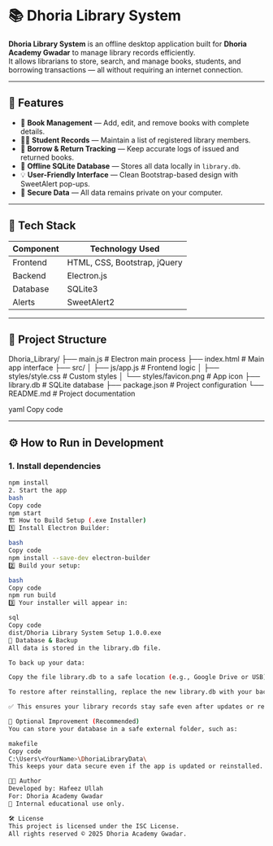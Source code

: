 # 📚 Dhoria Library System

**Dhoria Library System** is an offline desktop application built for **Dhoria Academy Gwadar** to manage library records efficiently.  
It allows librarians to store, search, and manage books, students, and borrowing transactions — all without requiring an internet connection.

---

## 🚀 Features

- 📖 **Book Management** — Add, edit, and remove books with complete details.  
- 👨‍🎓 **Student Records** — Maintain a list of registered library members.  
- 🔄 **Borrow & Return Tracking** — Keep accurate logs of issued and returned books.  
- 💾 **Offline SQLite Database** — Stores all data locally in `library.db`.  
- 💡 **User-Friendly Interface** — Clean Bootstrap-based design with SweetAlert pop-ups.  
- 🔐 **Secure Data** — All data remains private on your computer.  

---

## 🧱 Tech Stack

| Component | Technology Used |
|------------|----------------|
| Frontend | HTML, CSS, Bootstrap, jQuery |
| Backend | Electron.js |
| Database | SQLite3 |
| Alerts | SweetAlert2 |

---

## 📂 Project Structure

Dhoria_Library/
├── main.js # Electron main process
├── index.html # Main app interface
├── src/
│ ├── js/app.js # Frontend logic
│ ├── styles/style.css # Custom styles
│ └── styles/favicon.png # App icon
├── library.db # SQLite database
├── package.json # Project configuration
└── README.md # Project documentation

yaml
Copy code

---

## ⚙️ How to Run in Development

### 1. Install dependencies
```bash
npm install
2. Start the app
bash
Copy code
npm start
🏗️ How to Build Setup (.exe Installer)
1️⃣ Install Electron Builder:

bash
Copy code
npm install --save-dev electron-builder
2️⃣ Build your setup:

bash
Copy code
npm run build
3️⃣ Your installer will appear in:

sql
Copy code
dist/Dhoria Library System Setup 1.0.0.exe
💾 Database & Backup
All data is stored in the library.db file.

To back up your data:

Copy the file library.db to a safe location (e.g., Google Drive or USB).

To restore after reinstalling, replace the new library.db with your backup file.

✅ This ensures your library records stay safe even after updates or reinstallation.

🧠 Optional Improvement (Recommended)
You can store your database in a safe external folder, such as:

makefile
Copy code
C:\Users\<YourName>\DhoriaLibraryData\
This keeps your data secure even if the app is updated or reinstalled.

👨‍🏫 Author
Developed by: Hafeez Ullah
For: Dhoria Academy Gwadar
📧 Internal educational use only.

🛠️ License
This project is licensed under the ISC License.
All rights reserved © 2025 Dhoria Academy Gwadar.